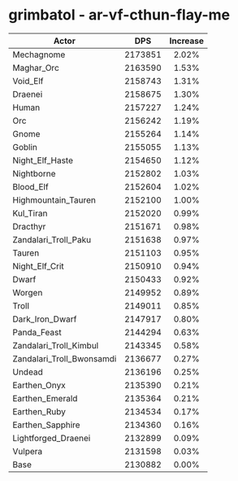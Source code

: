 # grimbatol - ar-vf-cthun-flay-me
| Actor | DPS | Increase |
|---|:---:|:---:|
|Mechagnome|2173851|2.02%|
|Maghar_Orc|2163590|1.53%|
|Void_Elf|2158743|1.31%|
|Draenei|2158675|1.30%|
|Human|2157227|1.24%|
|Orc|2156242|1.19%|
|Gnome|2155264|1.14%|
|Goblin|2155055|1.13%|
|Night_Elf_Haste|2154650|1.12%|
|Nightborne|2152802|1.03%|
|Blood_Elf|2152604|1.02%|
|Highmountain_Tauren|2152100|1.00%|
|Kul_Tiran|2152020|0.99%|
|Dracthyr|2151671|0.98%|
|Zandalari_Troll_Paku|2151638|0.97%|
|Tauren|2151103|0.95%|
|Night_Elf_Crit|2150910|0.94%|
|Dwarf|2150433|0.92%|
|Worgen|2149952|0.89%|
|Troll|2149011|0.85%|
|Dark_Iron_Dwarf|2147917|0.80%|
|Panda_Feast|2144294|0.63%|
|Zandalari_Troll_Kimbul|2143345|0.58%|
|Zandalari_Troll_Bwonsamdi|2136677|0.27%|
|Undead|2136196|0.25%|
|Earthen_Onyx|2135390|0.21%|
|Earthen_Emerald|2135364|0.21%|
|Earthen_Ruby|2134534|0.17%|
|Earthen_Sapphire|2134360|0.16%|
|Lightforged_Draenei|2132899|0.09%|
|Vulpera|2131598|0.03%|
|Base|2130882|0.00%|
